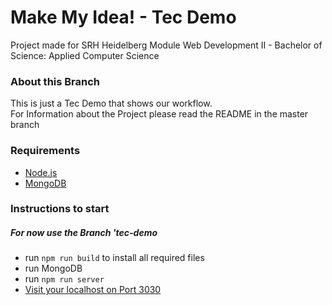 # Make My Idea! - Tec Demo

Project made for SRH Heidelberg Module Web Development II - Bachelor of Science: Applied Computer Science

### About this Branch

This is just a Tec Demo that shows our workflow.  
For Information about the Project please read the README in the master branch

### Requirements
- [Node.js](https://nodejs.org/en/)
- [MongoDB](https://www.mongodb.org/downloads#production)


### Instructions to start

##### For now use the Branch 'tec-demo

- run `npm run build` to install all required files
- run MongoDB
- run `npm run server`
- [Visit your localhost on Port 3030](http://localhost:3030/)
